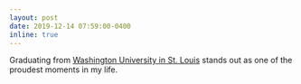 ```yaml
---
layout: post
date: 2019-12-14 07:59:00-0400
inline: true
---
```


Graduating from [Washington University in St. Louis](https://wustl.edu/) stands out as one of the proudest moments in my life.